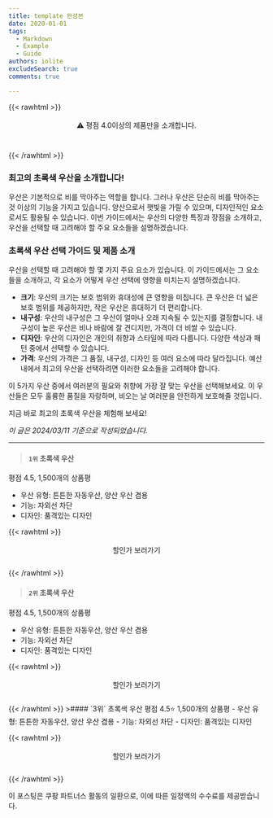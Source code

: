 ```yaml
---
title: template 완성본
date: 2020-01-01
tags:
  - Markdown
  - Example
  - Guide
authors: iolite
excludeSearch: true
comments: true

---
```



{{< rawhtml >}}
<div class="toc" style="text-align: center; height: 50px; line-height: 2;">
  <p>⚠️ 평점 4.0이상의 제품만을 소개합니다.<br></p>

</div>

{{< /rawhtml >}}




### 최고의 초록색 우산을 소개합니다!

우산은 기본적으로 비를 막아주는 역할을 합니다. 그러나 우산은 단순히 비를 막아주는 것 이상의 기능을 가지고 있습니다. 양산으로서 햇빛을 가릴 수 있으며, 디자인적인 요소로서도 활용될 수 있습니다. 이번 가이드에서는 우산의 다양한 특징과 장점을 소개하고, 우산을 선택할 때 고려해야 할 주요 요소들을 설명하겠습니다.


### 초록색 우산 선택 가이드 및 제품 소개

우산을 선택할 때 고려해야 할 몇 가지 주요 요소가 있습니다. 이 가이드에서는 그 요소들을 소개하고, 각 요소가 어떻게 우산 선택에 영향을 미치는지 설명하겠습니다.

- **크기**: 우산의 크기는 보호 범위와 휴대성에 큰 영향을 미칩니다. 큰 우산은 더 넓은 보호 범위를 제공하지만, 작은 우산은 휴대하기 더 편리합니다.
- **내구성**: 우산의 내구성은 그 우산이 얼마나 오래 지속될 수 있는지를 결정합니다. 내구성이 높은 우산은 비나 바람에 잘 견디지만, 가격이 더 비쌀 수 있습니다.
- **디자인**: 우산의 디자인은 개인의 취향과 스타일에 따라 다릅니다. 다양한 색상과 패턴 중에서 선택할 수 있습니다.
- **가격**: 우산의 가격은 그 품질, 내구성, 디자인 등 여러 요소에 따라 달라집니다. 예산 내에서 최고의 우산을 선택하려면 이러한 요소들을 고려해야 합니다.

이 5가지 우산 중에서 여러분의 필요와 취향에 가장 잘 맞는 우산을 선택해보세요. 이 우산들은 모두 훌륭한 품질을 자랑하며, 비오는 날 여러분을 안전하게 보호해줄 것입니다.

지금 바로 최고의 초록색 우산을 체험해 보세요!

*이 글은 2024/03/11 기준으로 작성되었습니다.*

---


>#### `1위` 초록색 우산
평점 4.5, 1,500개의 상품평

 - 우산 유형: 튼튼한 자동우산, 양산 우산 겸용
 - 기능: 자외선 차단
 - 디자인: 품격있는 디자인

{{< rawhtml >}}
<div class="toc" style="text-align: center; height: 50px; line-height: 2;">
  <p>할인가 보러가기<br></p>
</div>
{{< /rawhtml >}}


>#### `2위` 초록색 우산
평점 4.5, 1,500개의 상품평

 - 우산 유형: 튼튼한 자동우산, 양산 우산 겸용
 - 기능: 자외선 차단
 - 디자인: 품격있는 디자인


{{< rawhtml >}}
<div class="toc" style="text-align: center; height: 50px; line-height: 2;">
  <p>할인가 보러가기<br></p>
</div>
{{< /rawhtml >}}
>#### `3위` 초록색 우산
평점 4.5⭐ 1,500개의 상품평
 - 우산 유형: 튼튼한 자동우산, 양산 우산 겸용
 - 기능: 자외선 차단
 - 디자인: 품격있는 디자인

{{< rawhtml >}}
<div class="toc" style="text-align: center; height: 50px; line-height: 2;">
  <p>할인가 보러가기<br></p>
</div>
{{< /rawhtml >}}


이 포스팅은 쿠팡 파트너스 활동의 일환으로, 이에 따른 일정액의 수수료를 제공받습니다.


